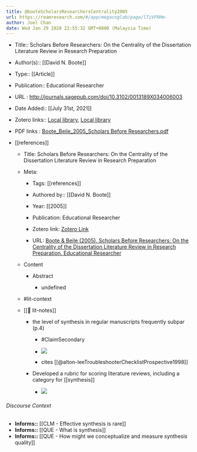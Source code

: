 ```yaml
---
title: @booteScholarsResearchersCentrality2005
url: https://roamresearch.com/#/app/megacoglab/page/lTiVFRHm-
author: Joel Chan
date: Wed Jan 29 2020 22:55:32 GMT+0800 (Malaysia Time)
---
```


- Title:: Scholars Before Researchers: On the Centrality of the Dissertation Literature Review in Research Preparation
- Author(s):: [[David N. Boote]]
- Type:: [[Article]]
- Publication:: Educational Researcher
- URL : http://journals.sagepub.com/doi/10.3102/0013189X034006003
- Date Added:: [[July 31st, 2021]]
- Zotero links:: [Local library](zotero://select/groups/2451508/items/A5R5AQPB), [Local library](https://www.zotero.org/groups/2451508/items/A5R5AQPB)
- PDF links : [Boote_Beile_2005_Scholars Before Researchers.pdf](zotero://open-pdf/groups/2451508/items/PDDGREPL)
- [[references]]

    - Title: Scholars Before Researchers: On the Centrality of the Dissertation Literature Review in Research Preparation

    - Meta:

        - Tags: [[references]]

        - Authored by:: [[David N. Boote]]

        - Year: [[2005]]

        - Publication: Educational Researcher

        - Zotero link: [Zotero Link](zotero://select/items/1_D4PXQ9UD)

        - URL: [Boote & Beile (2005). Scholars Before Researchers: On the Centrality of the Dissertation Literature Review in Research Preparation. Educational Researcher](http://journals.sagepub.com/doi/10.3102/0013189X034006003)

    - Content

        - Abstract

            - undefined

    - #lit-context

    - [[📝 lit-notes]]

        - the level of synthesis in regular manuscripts frequently subpar (p.4)

            - #ClaimSecondary

            - ![](https://firebasestorage.googleapis.com/v0/b/firescript-577a2.appspot.com/o/imgs%2Fapp%2Fmegacoglab%2FNbJN82GKeI.png?alt=media&token=94bb3cf6-b064-4fe9-a64b-7b03468bd692)

            - cites [[@alton-leeTroubleshooterChecklistProspective1998]]

        - Developed a rubric for scoring literature reviews, including a category for [[synthesis]]

            - ![](https://firebasestorage.googleapis.com/v0/b/firescript-577a2.appspot.com/o/imgs%2Fapp%2Fmegacoglab%2FyPK1uMfJyb?alt=media&token=4a2ebef2-85f1-48e7-b5a2-8a5ad89d5c4d)

###### Discourse Context

- **Informs::** [[CLM - Effective synthesis is rare]]
- **Informs::** [[QUE - What is synthesis]]
- **Informs::** [[QUE - How might we conceptualize and measure synthesis quality]]
